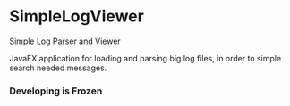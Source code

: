 # SimpleLogViewer
Simple Log Parser and Viewer

JavaFX application for loading and parsing big log files, in order to simple search needed messages.

### Developing is Frozen
